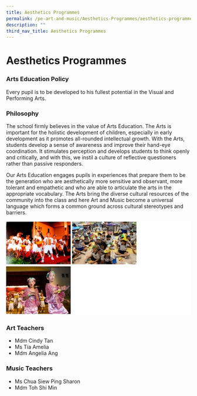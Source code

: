 ```yaml
---
title: Aesthetics Programmes
permalink: /pe-art-and-music/Aesthetics-Programmes/aesthetics-programmes/
description: ""
third_nav_title: Aesthetics Programmes
---
```

# **Aesthetics Programmes**

### Arts Education Policy

Every pupil is to be developed to his fullest potential in the Visual and Performing Arts.

### Philosophy

The school firmly believes in the value of Arts Education. The Arts is important for the holistic development of children, especially in early development as it promotes all-rounded intellectual growth. With the Arts, students develop a sense of awareness and improve their hand-eye coordination. It stimulates perception and develops students to think openly and critically, and with this, we instil a culture of reflective questioners rather than passive responders.

Our Arts Education engages pupils in experiences that prepare them to be the generation who are aesthetically more sensitive and observant, more tolerant and empathetic and who are able to articulate the arts in the appropriate vocabulary. The Arts bring the diverse cultural resources of the community into the class and here Art and Music become a universal language which forms a common ground across cultural stereotypes and barriers.

![](/images/aesthetics.jpg)

### Art Teachers

*   Mdm Cindy Tan
*   Ms Tia Amelia
*   Mdm Angelia Ang

### Music Teachers

*   Ms Chua Siew Ping Sharon
*   Mdm Toh Shi Min